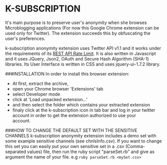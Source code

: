K-SUBSCRIPTION
==========
It's main purpose is to preserve user's anonymity when she browses Microblogging applications
(For now this Google Chrome extension can be used only for Twitter). The extension succeeds this
by obfuscating the user's preferences.

k-subscription anonymity extension uses Twitter API v1.1 and it works under the requirements 
of its [REST API Rate Limit][].
It is also written in Javascript and it uses JQuery, Json2, OAuth and Secure Hash Algorithm (SHA-1) 
libraries. Its User Interface is written in CSS and uses jquery-ui-1.7.2 library.


###INSTALLATION
In order to install this browser extension: 
- At first, extract the archive,
- open your Chrome browser 'Extensions' tab
- select Developer mode
- click at 'Load unpacked extension...'
- and then select the folder which contains your extracted extension
- finaly click at the k-subscription icon in tab bar and log in your
  twitter account in order to get the extension authorized to use your      
  account.


###HOW TO CHANGE THE DEFAULT SET WITH THE SENSITIVE CHANNELS
k-subscription anonymity extension includes a demo set with some example sensitive channels 
(see chnlsInfo.csv). If you want to change this set you can easily put your own sensitive set 
in a .csv (Comma-separated values) file, then run the ruby script "parseSet.rb" and give as 
argument the name of your file.
	e.g `ruby parseSet.rb <mySet.csv>`


[REST API Rate Limit]: https://dev.twitter.com/docs/rate-limiting/1.1

